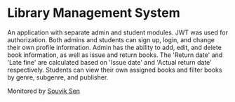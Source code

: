 # Library Management System
An application with separate admin and student modules. JWT was used for authorization. Both admins and students can sign up, login, and change their own profile information. Admin has the ability to add, edit, and delete book information, as well as issue and return books. The 'Return date' and 'Late fine' are calculated based on 'Issue date' and 'Actual return date' respectively. Students can view their own assigned books and filter books by genre, subgenre, and publisher.

Monitored by <a href="https://github.com/Yourstruggle11">Souvik Sen </a>
